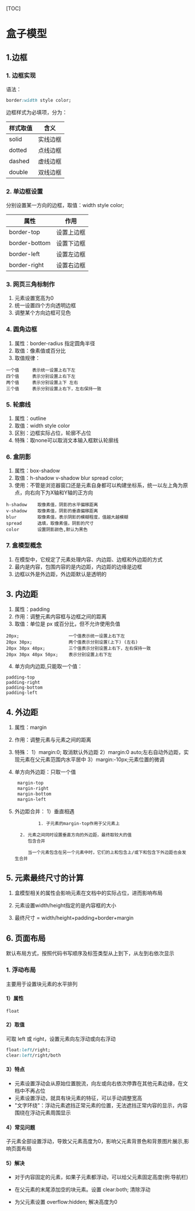 [TOC]
# 盒子模型

## 1.边框

### 1. 边框实现
语法：
```css
border:width style color;
```
边框样式为必填项，分为：

| 样式取值 | 含义     |
| -------- | -------- |
| solid    | 实线边框 |
| dotted   | 点线边框 |
| dashed   | 虚线边框 |
| double   | 双线边框 |

### 2. 单边框设置
分别设置某一方向的边框，取值：width style color;

| 属性          | 作用       |
| ------------- | ---------- |
| border-top    | 设置上边框 |
| border-bottom | 设置下边框 |
| border-left   | 设置左边框 |
| border-right  | 设置右边框 |


### 3. 网页三角标制作
1. 元素设置宽高为0
2. 统一设置四个方向透明边框
3. 调整某个方向边框可见色
### 4. 圆角边框
1. 属性：border-radius 指定圆角半径
2. 取值：像素值或百分比
3. 取值规律：
```
一个值 	表示统一设置上右下左
四个值 	表示分别设置上右下左
两个值 	表示分别设置上下 左右
三个值 	表示分别设置上右下，左右保持一致
```
### 5. 轮廓线
1. 属性：outline
1. 取值：width style color
1. 区别：边框实际占位，轮廓不占位
1. 特殊：取none可以取消文本输入框默认轮廓线
### 6. 盒阴影
1. 属性：box-shadow
1. 取值：h-shadow v-shadow blur spread color;
1. 使用：不管是浏览器窗口还是元素自身都可以构建坐标系，统一以左上角为原点，向右向下为X轴和Y轴的正方向
```
h-shadow 	取像素值，阴影的水平偏移距离
v-shadow 	取像素值，阴影的垂直偏移距离
blur 		取像素值，表示阴影的模糊程度，值越大越模糊
spread 		选填，取像素值，阴影的尺寸
color 		设置阴影颜色,默认为黑色
```
### 7. 盒模型概念

1. 在模型中，它规定了元素处理内容、内边距、边框和外边距的方式
2. 最内是内容，包围内容的是内边距，内边距的边缘是边框
3. 边框以外是外边距，外边距默认是透明的

## 3. 内边距

1. 属性：padding
2. 作用：调整元素内容框与边框之间的距离
3. 取值：单位是 px 或百分比，但不允许使用负值
```
20px;					一个值表示统一设置上右下左
20px 30px;				两个值表示分别设置(上下) (左右)
20px 30px 40px;			三个值表示分别设置上右下，左右保持一致
20px 30px 40px 50px;	表示分别设置上右下左
```
4. 单方向内边距,只能取一个值：
```
padding-top
padding-right
padding-bottom
padding-left
```
## 4. 外边距
1. 属性：margin

1. 作用：调整元素与元素之间的距离

1. 特殊：
    		1）margin:0; 取消默认外边距
    2）margin:0 auto;左右自动外边距，实现元素在父元素范围内水平居中
    3）margin:-10px;元素位置的微调
    
1. 单方向外边距：只取一个值
   ```html
    margin-top
    margin-right
    margin-bottom
    margin-left
   ```
   
1. 外边距合并：
    		1）垂直相遇
      
        		1. 子元素的margin-top作用于父元素上
               
         2. 元素之间同时设置垂直方向的外边距，最终取较大的值
            包含合并
      
            当一个元素包含在另一个元素中时，它们的上和包含上/或下和包含下外边距也会发生合并
## 5. 元素最终尺寸的计算

1. 盒模型相关的属性会影响元素在文档中的实际占位，进而影响布局

2. 元素设置width/height指定的是内容框的大小
3. 最终尺寸 = width/height+padding+border+margin

## 6. 页面布局

默认布局方式，按照代码书写顺序及标签类型从上到下，从左到右依次显示

### 1. 浮动布局

主要用于设置块元素的水平排列

#### 1）属性

```
float
```

#### 2）取值 

可取 left 或 right，设置元素向左浮动或向右浮动

```css
float:left/right;
clear:left/right/both
```

#### 3）特点

- 元素设置浮动会从原始位置脱流，向左或向右依次停靠在其他元素边缘，在文档中不再占位
- 元素设置浮动，就具有块元素的特征，可以手动调整宽高
- "文字环绕"：浮动元素遮挡正常元素的位置，无法遮挡正常内容的显示，内容围绕在浮动元素周围显示

#### 4）常见问题 

子元素全部设置浮动，导致父元素高度为0，影响父元素背景色和背景图片展示,影响页面布局

#### 5）解决

- 对于内容固定的元素，如果子元素都浮动，可以给父元素固定高度(例:导航栏)
- 在父元素的末尾添加空的块元素。设置 clear:both; 清除浮动
- 为父元素设置 overflow:hidden; 解决高度为0

  	​		

